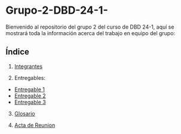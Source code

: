 # Grupo-2-DBD-24-1-

Bienvenido al repositorio del grupo 2 del curso de DBD 24-1, aquí se mostrará toda la información acerca del trabajo en equipo del grupo:
## Índice
1. [Integrantes](Integrantes/integrantes.md)

2. Entregables:
- [Entregable 1](Entregables/Entregable1/DescripcionGeneral.md)
- [Entregable 2](Entregables/Entregable2/IndiceEntregable2.md)
- [Entregable 3](Entregables/Entregable3/IndiceEntregable3.md)

3. [Glosario](Glosario.md)

4. [Acta de Reunion](Entrevistas/ActaReunion.md)

   
